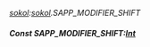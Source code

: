 _[sokol](../../modules/sokol/sokol-module.md):[sokol](../../modules/sokol/sokol-module.md).SAPP\_MODIFIER\_SHIFT_
##### Const SAPP\_MODIFIER\_SHIFT:[Int](../../modules/wonkey/wonkey-types-int.md)
